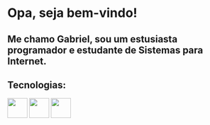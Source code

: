 # Opa, seja bem-vindo!
## Me chamo Gabriel, sou um estusiasta programador e estudante de Sistemas para Internet. 

## Tecnologias:
<img src="https://cdn.jsdelivr.net/gh/devicons/devicon@latest/icons/html5/html5-plain-wordmark.svg" width="45" height="45" />
<img src="https://cdn.jsdelivr.net/gh/devicons/devicon@latest/icons/css3/css3-plain-wordmark.svg" width="45" height="45" />
<img src="https://cdn.jsdelivr.net/gh/devicons/devicon@latest/icons/javascript/javascript-original.svg" width="45" height="45" />
          
                    

<!--
**srfirew/srfirew** is a ✨ _special_ ✨ repository because its `README.md` (this file) appears on your GitHub profile.

Here are some ideas to get you started:

- 🔭 I’m currently working on ...
- 🌱 I’m currently learning ...
- 👯 I’m looking to collaborate on ...
- 🤔 I’m looking for help with ...
- 💬 Ask me about ...
- 📫 How to reach me: ...
- 😄 Pronouns: ...
- ⚡ Fun fact: ...
-->
